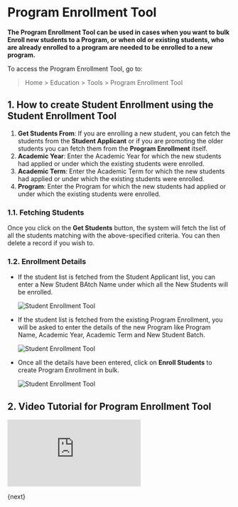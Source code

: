 <!-- add-breadcrumbs -->
# Program Enrollment Tool

**The Program Enrollment Tool can be used in cases when you want to bulk Enroll new students to a Program, or when old or existing students, who are already enrolled to a program are needed to be enrolled to a new program.**

To access the Program Enrollment Tool, go to:

> Home > Education > Tools > Program Enrollment Tool

## 1. How to create Student Enrollment using the Student Enrollment Tool

1. **Get Students From**: If you are enrolling a new student, you can fetch the students from the **Student Applicant** or if you are promoting the older students you can fetch them from the **Program Enrollment** itself.
2. **Academic Year**: Enter the Academic Year for which the new students had applied or under which the existing students were enrolled.
3. **Academic Term**: Enter the Academic Term for which the new students had applied or under which the existing students were enrolled.
4. **Program**: Enter the Program for which the new students had applied or under which the existing students were enrolled.

### 1.1. Fetching Students

Once you click on the **Get Students** button, the system will fetch the list of all the students matching with the above-specified criteria. You can then delete a record if you wish to.

### 1.2. Enrollment Details

* If the student list is fetched from the Student Applicant list, you can enter a New Student BAtch Name under which all the New Students will be enrolled.

    ![Student Enrollment Tool](/docs/assets/img/education/setup/education-student-tool-5.png)

* If the student list is fetched from the existing Program Enrollment, you will be asked to enter the details of the new Program like Program Name, Academic Year, Academic Term and New Student Batch.

    ![Student Enrollment Tool](/docs/assets/img/education/education-student-tool-6.png)

* Once all the details have been entered, click on **Enroll Students** to create Program Enrollment in bulk.

    ![Student Enrollment Tool](/docs/assets/img/education/education-student-tool-7.png)

## 2. Video Tutorial for Program Enrollment Tool


<div>
    <div class='embed-container'>
        <iframe src='https://www.youtube.com/embed//5nxWYBRHY_o?start=82' frameborder='0' allowfullscreen>
        </iframe>
    </div>
</div>    

{next}